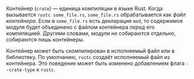 Контейнер (`crate`) — единица компиляции в языке Rust.
Когда вызывается `rustc some_file.rs`, `some_file.rs` обрабатывается как *файл контейнера*.
Если в `some_file.rs` есть декларация `mod`, то содержимое модуля
будет объединено с файлом контейнера *перед* его компиляцией.
Другими словами, модули *не* собираются отдельно, собираются лишь контейнеры.

Контейнер может быть скомпилирован в исполняемый файл или в библиотеку.
По умолчанию, `rustc` создаёт исполняемый файл из контейнера.
Это поведение может быть изменено добавлением флага `--crate-type` к `rustc`.
